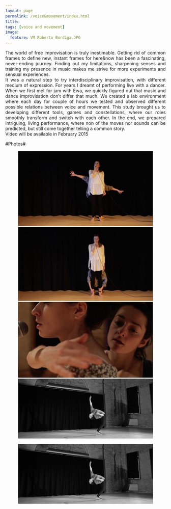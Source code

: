 ```yaml
---
layout: page
permalink: /voice&movement/index.html
title:
tags: [voice and movement]
image:
  feature: VM Roberto Bordiga.JPG
---
```


<p align="justify">The world of free improvisation is truly inestimable. Getting rid of common frames to define new, instant frames for here&now has been a fascinating, never-ending journey. Finding out my limitations, sharpening senses and training my presence in music makes me strive for more experiments and sensual experiences.
<br>
It was a natural step to try interdisciplinary improvisation, with different medium of expression. 
For years I dreamt of performing live with a dancer. When we first met for jam with Ewa, we quickly figured out that music and dance improvisation don’t differ that much. We created a lab environment where each day for couple of hours we tested and observed different possible relations between voice and movement. This study brought us to developing different tools, games and constellations, where our roles smoothly transform and switch with each other. In the end, we prepared intriguing, living performance, where non of the moves nor sounds can be predicted, but still come together telling a common story. 
<br>
Video will be available in February 2015
<br>

#Photos#


<figure class="half">
    <a href="/images/Voice and Movement1.jpg"><img src="/images/Voice and Movement1.jpg"></a>
    <a href="/images/Voice and Movement2.jpg"><img src="/images/Voice and Movement2.jpg"></a>
    <a href="/images/Voice and Movement4.jpg"><img src="/images/Voice and Movement4.jpg"></a>
    <a href="/images/Voice and Movement6.jpg"><img src="/images/Voice and Movement6.jpg"></a>
    
</figure>

<figure>
    <a href="/images/Voice and Movement6.jpg"><img src="/images/Voice and Movement6.jpg"></a>
</figure>
